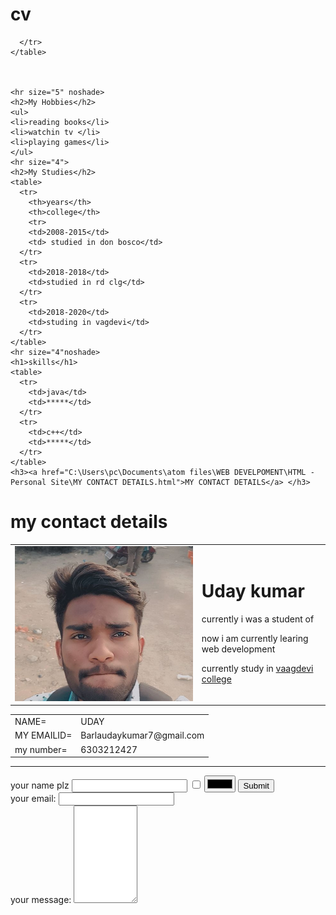 # cv
<!DOCTYPE html>
<html lang="en" dir="ltr">
  <head>
    <meta charset="utf-8">
    <title>ABOUT MY SELF</title>
  </head>
  <body>
    <table size="5">
      <tr>
        <td><img src="uday.jpg" alt=""></td>
        <td><h1>Uday kumar</h1>
            <p>currently i was a student of</p>
            <p>now i am currently learing web development</p>
            <p>currently study in <a href="https://www.vaagdevi.edu.in/">vaagdevi college</a></p></td>

      </tr>
    </table>



    <hr size="5" noshade>
    <h2>My Hobbies</h2>
    <ul>
    <li>reading books</li>
    <li>watchin tv </li>
    <li>playing games</li>
    </ul>
    <hr size="4">
    <h2>My Studies</h2>
    <table>
      <tr>
        <th>years</th>
        <th>college</th>
        <tr>
        <td>2008-2015</td>
        <td> studied in don bosco</td>
      </tr>
      <tr>
        <td>2018-2018</td>
        <td>studied in rd clg</td>
      </tr>
      <tr>
        <td>2018-2020</td>
        <td>studing in vagdevi</td>
      </tr>
    </table>
    <hr size="4"noshade>
    <h1>skills</h1>
    <table>
      <tr>
        <td>java</td>
        <td>*****</td>
      </tr>
      <tr>
        <td>c++</td>
        <td>*****</td>
      </tr>
    </table>
    <h3><a href="C:\Users\pc\Documents\atom files\WEB DEVELPOMENT\HTML - Personal Site\MY CONTACT DETAILS.html">MY CONTACT DETAILS</a> </h3>


  </body>
</html>

<html lang="en" dir="ltr">
  <head>
    <meta charset="utf-8">
    <title>my contact details</title>
  </head>
  <body>
    <h1>my contact details</h1>
    <table>
      <tr>
        <td>NAME=</td>
        <td>UDAY</td>
      </tr>
      <tr>
        <td>MY EMAILID=</td>
        <td>Barlaudaykumar7@gmail.com</td>
      </tr>
      <tr>
        <td>my number=</td>
        <td>6303212427</td>
      </tr>
    </table>
    <hr size="20">
    <form class="" action="mailto:info@Barlaudaykumar7@gmail.com" method="post"enctype="text/plain">
      <label>your name plz</label>
      <input type="text" name="" value="">
      <input type="checkbox" name="">
      <input type="color" name="" value="">
      <input type="submit" name="">
      <br>
      <label>your email:</label>
      <input type="" name="" value="">
      <br>
      <label>your message:</label>
      <textarea name="name" rows="10" cols="10"></textarea>

  </body>
</html>


















